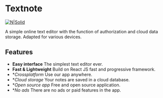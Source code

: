 # Textnote

[![N|Solid](https://i.ibb.co/PxTMPJ9/btn.png)](https://cheatsnake.github.io/PromoTextnote)

A simple online text editor with the function of authorization and cloud data storage. Adapted for various devices.

## Features

- **Easy interface** The simplest text editor ever.
- **Fast & Lightweight** Build on React JS fast and progressive framework.
- **Crossplatform* Use our app anywhere.
- **Cloud storage* Your notes are saved in a cloud database.
- **Open source app* Free and open source application.
- **No ads* There are no ads or paid features in the app.
